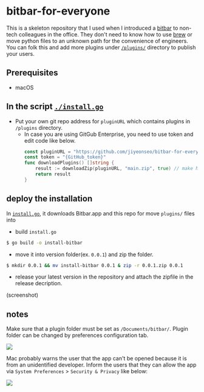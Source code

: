 # bitbar-for-everyone

This is a skeleton repository that I used when I introduced a [bitbar](https://github.com/matryer/bitbar) to non-tech colleagues in the office. They don't need to know how to use [brew](https://brew.sh/) or move python files to an unknown path for the convenience of engineers. You can folk this and add more plugins under [`/plugins/`](./plugins) directory to publish your users. 

## Prerequisites
- macOS

## In the script [`./install.go`](./install.go)

- Put your own git repo address for `pluginURL` which contains plugins in `/plugins` directory.
  - In case you are using GitGub Enterprise, you need to use token and edit code like below. 
    ```go
    const pluginURL = "https://github.com/jiyeonseo/bitbar-for-everyone/archive/master.zip"
    const token = "{GitHub_token}"
    func downloadPlugins() []string {
	    result := downloadZip(pluginURL, "main.zip", true) // make here true
        return result
    }
    ```
    

## deploy the installation 

In [`install.go`](./install.go), it downloads Bitbar.app and this repo for move `plugins/` files into 

- build `install.go`

```sh
$ go build -o install-bitbar
```

- move it into version folder(ex. `0.0.1`) and zip the folder.

```sh
$ mkdir 0.0.1 && mv install-bitbar 0.0.1 & zip -r 0.0.1.zip 0.0.1
``` 

- release your latest version in the repository and attach the zipfile in the release decription.

(screenshot)

## notes 

Make sure that a plugin folder must be set as `/Documents/bitbar/`. Plugin folder can be changed by preferences configuration tab. 

![](https://user-images.githubusercontent.com/2231510/109415003-82033d00-79f9-11eb-9d81-36c363896663.png)

Mac probably warns the user that the app can't be opened because it is from an unidentified developer. Inform the users that they can allow the app via `System Preferences` > `Security & Privacy` like below: 

![](https://user-images.githubusercontent.com/2231510/109412315-8b38dd80-79ea-11eb-9d91-8d30733d2e2d.png)
